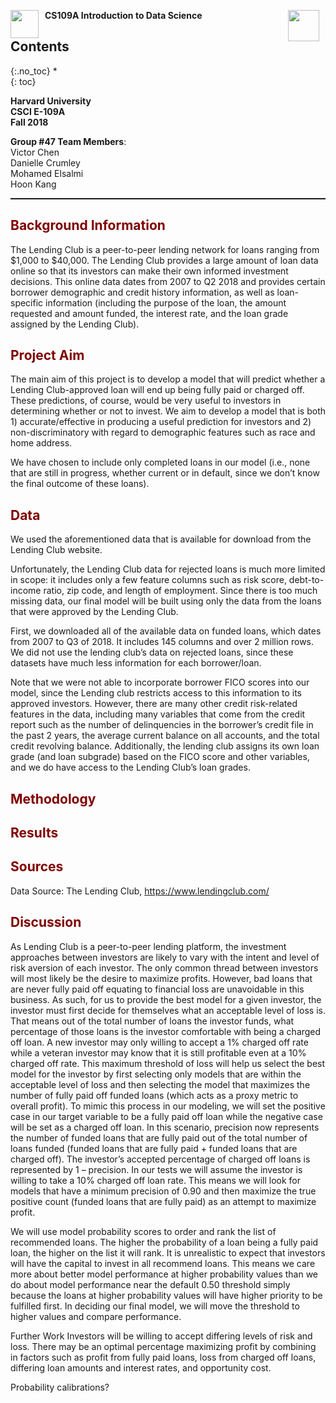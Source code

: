 
**<img style="float: left; padding-right: 10px; width: 45px" src="https://raw.githubusercontent.com/Harvard-IACS/2018-CS109A/master/content/styles/iacs.png"> CS109A Introduction to Data Science**
**<img style="float: right; padding-right: 10px; width: 50px" src="https://i.imgur.com/2ptDvXd.png">**

## Contents
{:.no_toc}
*  
{: toc}


**Harvard University**<br/>
**CSCI E-109A**<br/>
**Fall 2018**<br/>

**Group #47 Team Members**:<br/> 
Victor Chen<br/>
Danielle Crumley<br/>
Mohamed Elsalmi<br/>
Hoon Kang<br/>


<hr style="height:1.5pt">

## <font color='maroon'>Background Information</font>

The Lending Club is a peer-to-peer lending network for loans ranging from \$1,000 to \$40,000. The Lending Club provides a large amount of loan data online so that its investors can make their own informed investment decisions. This online data dates from 2007 to Q2 2018 and provides certain borrower demographic and credit history information, as well as loan-specific information (including the purpose of the loan, the amount requested and amount funded, the interest rate, and the loan grade assigned by the Lending Club).

## <font color='maroon'>Project Aim</font>

The main aim of this project is to develop a model that will predict whether a Lending Club-approved loan will end up being fully paid or charged off. These predictions, of course, would be very useful to investors in determining whether or not to invest. We aim to develop a model that is both 1) accurate/effective in producing a useful prediction for investors and 2) non-discriminatory with regard to demographic features such as race and home address.

We have chosen to include only completed loans in our model (i.e., none that are still in progress, whether current or in default, since we don’t know the final outcome of these loans).


## <font color='maroon'>Data</font>


We used the aforementioned data that is available for download from the Lending Club website.

Unfortunately, the Lending Club data for rejected loans is much more limited in scope: it includes only a few feature columns such as risk score, debt-to-income ratio, zip code, and length of employment. Since there is too much missing data, our final model will be built using only the data from the loans that were approved by the Lending Club.

First, we downloaded all of the available data on funded loans, which dates from 2007 to Q3 of 2018. It includes 145 columns and over 2 million rows.  We did not use the lending club’s data on rejected loans, since these datasets have much less information for each borrower/loan. 

Note that we were not able to incorporate borrower FICO scores into our model, since the Lending club restricts access to this information to its approved investors. However, there are many other credit risk-related features in the data, including many variables that come from the credit report such as the number of delinquencies in the borrower’s credit file in the past 2 years, the average current balance on all accounts, and the total credit revolving balance. Additionally, the lending club assigns its own loan grade (and loan subgrade) based on the FICO score and other variables, and we do have access to the Lending Club’s loan grades.

## <font color='maroon'>Methodology</font>



## <font color='maroon'>Results</font>


## <font color='maroon'>Sources</font>
Data Source: The Lending Club, https://www.lendingclub.com/


## <font color='maroon'>Discussion</font>

As Lending Club is a peer-to-peer lending platform, the investment approaches between investors are likely to vary with the intent and level of risk aversion of each investor. The only common thread between investors will most likely be the desire to maximize profits. However, bad loans that are never fully paid off equating to financial loss are unavoidable in this business.
As such, for us to provide the best model for a given investor, the investor must first decide for themselves what an acceptable level of loss is. That means out of the total number of loans the investor funds, what percentage of those loans is the investor comfortable with being a charged off loan. A new investor may only willing to accept a 1% charged off rate while a veteran investor may know that it is still profitable even at a 10% charged off rate. 
This maximum threshold of loss will help us select the best model for the investor by first selecting only models that are within the acceptable level of loss and then selecting the model that maximizes the number of fully paid off funded loans (which acts as a proxy metric to overall profit). 
To mimic this process in our modeling, we will set the positive case in our target variable to be a fully paid off loan while the negative case will be set as a charged off loan. In this scenario, precision now represents the number of funded loans that are fully paid out of the total number of loans funded (funded loans that are fully paid + funded loans that are charged off). The investor’s accepted percentage of charged off loans is represented by 1 – precision. In our tests we will assume the investor is willing to take a 10% charged off loan rate. This means we will look for models that have a minimum precision of 0.90 and then maximize the true positive count (funded loans that are fully paid) as an attempt to maximize profit. 



We will use model probability scores to order and rank the list of recommended loans. The higher the probability of a loan being a fully paid loan, the higher on the list it will rank. It is unrealistic to expect that investors will have the capital to invest in all recommend loans. This means we care more about better model performance at higher probability values than we do about model performance near the default 0.50 threshold simply because the loans at higher probability values will have higher priority to be fulfilled first. In deciding our final model, we will move the threshold to higher values and compare performance. 


Further Work
	Investors will be willing to accept differing levels of risk and loss. There may be an optimal percentage maximizing profit by combining in factors such as profit from fully paid loans, loss from charged off loans, differing loan amounts and interest rates, and opportunity cost.


Probability calibrations?

